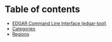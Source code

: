 # Table of contents

* [EDGAR Command Line Interface (edgar-tool)](README.md)
* [Categories](categories.md)
* [Regions](regions.md)